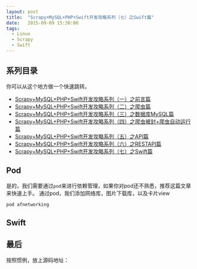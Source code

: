 ```yaml
---
layout: post
title:  "Scrapy+MySQL+PHP+Swift开发攻略系列（七）之Swift篇"
date:   2015-09-09 15:30:00
tags:
  - Linux
  - Scrapy
  - Swift
---
```


## 系列目录

你可以从这个地方做一个快速跳转。

- [Scrapy+MySQL+PHP+Swift开发攻略系列（一）之前言篇](http://blog.coderharry.com/2015/08/08/fullstack-of-Scrapy+MySQL+PHP+Swift1.html)
- [Scrapy+MySQL+PHP+Swift开发攻略系列（二）之爬虫篇](http://blog.coderharry.com/2015/08/08/fullstack-of-Scrapy+MySQL+PHP+Swift2.html)
- [Scrapy+MySQL+PHP+Swift开发攻略系列（三）之数据库MySQL篇]()
- [Scrapy+MySQL+PHP+Swift开发攻略系列（四）之爬虫被封+爬虫自动运行篇]()
- [Scrapy+MySQL+PHP+Swift开发攻略系列（五）之API篇]()
- [Scrapy+MySQL+PHP+Swift开发攻略系列（六）之RESTAPI篇]()
- [Scrapy+MySQL+PHP+Swift开发攻略系列（七）之Swift篇]()

## Pod

是的，我们需要通过`pod`来进行依赖管理，如果你对pod还不熟悉，推荐这篇文章来快速上手。
通过pod，我们添加网络库，图片下载库，以及卡片view
``` 
pod afnetworking
```
## Swift



## 最后

按照惯例，放上源码地址：




